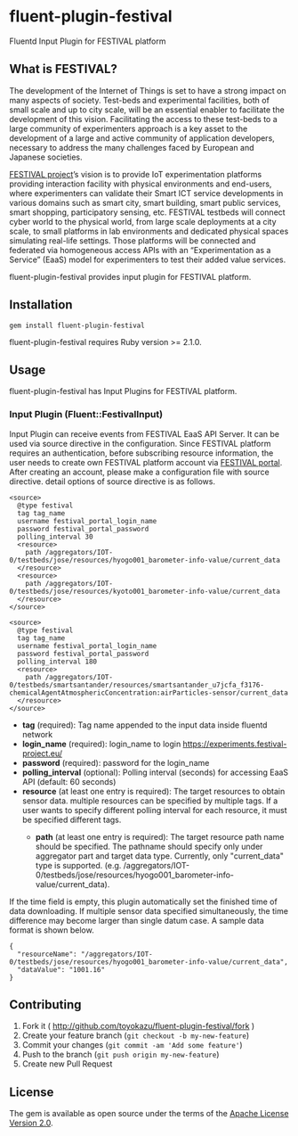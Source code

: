# fluent-plugin-festival
Fluentd Input Plugin for FESTIVAL platform

## What is FESTIVAL?

The development of the Internet of Things is set to have a strong impact on many aspects of society. Test-beds and experimental facilities, both of small scale and up to city scale, will be an essential enabler to facilitate the development of this vision. Facilitating the access to these test-beds to a large community of experimenters approach is a key asset to the development of a large and active community of application developers, necessary to address the many challenges faced by European and Japanese societies.

[FESTIVAL project](http://www.festival-project.eu/)’s vision is to provide IoT experimentation platforms providing interaction facility with physical environments and end-users, where experimenters can validate their Smart ICT service developments in various domains such as smart city, smart building, smart public services, smart shopping, participatory sensing, etc. FESTIVAL testbeds will connect cyber world to the physical world, from large scale deployments at a city scale, to small platforms in lab environments and dedicated physical spaces simulating real-life settings. Those platforms will be connected and federated via homogeneous access APIs with an “Experimentation as a Service” (EaaS) model for experimenters to test their added value services.

fluent-plugin-festival provides input plugin for FESTIVAL platform.


## Installation

```
gem install fluent-plugin-festival
```

fluent-plugin-festival requires Ruby version >= 2.1.0.

## Usage

fluent-plugin-festival has Input Plugins for FESTIVAL platform.


### Input Plugin (Fluent::FestivalInput)

Input Plugin can receive events from FESTIVAL EaaS API Server. It can be used via source directive in the configuration. Since FESTIVAL platform requires an authentication, before subscribing resource information, the user needs to create own FESTIVAL platform account via [FESTIVAL portal](https://experiments.festival-project.eu/). After creating an account, please make a configuration file with source directive. detail options of source directive is as follows.

```
<source>
  @type festival
  tag tag_name
  username festival_portal_login_name
  password festival_portal_password
  polling_interval 30
  <resource>
    path /aggregators/IOT-0/testbeds/jose/resources/hyogo001_barometer-info-value/current_data
  </resource>
  <resource>
    path /aggregators/IOT-0/testbeds/jose/resources/kyoto001_barometer-info-value/current_data
  </resource>
</source>

<source>
  @type festival
  tag tag_name
  username festival_portal_login_name
  password festival_portal_password
  polling_interval 180
  <resource>
    path /aggregators/IOT-0/testbeds/smartsantander/resources/smartsantander_u7jcfa_f3176-chemicalAgentAtmosphericConcentration:airParticles-sensor/current_data
  </resource>
</source>
```

- **tag** (required): Tag name appended to the input data inside fluentd network
- **login_name** (required): login_name to login https://experiments.festival-project.eu/
- **password** (required): password for the login_name
- **polling_interval** (optional): Polling interval (seconds) for accessing EaaS API (default: 60 seconds)
- **resource** (at least one entry is required): The target resources to obtain sensor data. multiple resources can be specified by multiple <resource> tags. If a user wants to specify different polling interval for each resource, it must be specified different <source> tags.
  - **path** (at least one entry is required): The target resource path name should be specified. The pathname should specify only under aggregator part and target data type. Currently, only "current_data" type is supported.
 (e.g. /aggregators/IOT-0/testbeds/jose/resources/hyogo001_barometer-info-value/current_data).

If the time field is empty, this plugin automatically set the finished time of data downloading. If multiple sensor data specified simultaneously, the time difference may become larger than single datum case. A sample data format is shown below.

```
{
  "resourceName": "/aggregators/IOT-0/testbeds/jose/resources/hyogo001_barometer-info-value/current_data",
  "dataValue": "1001.16"
}
```

## Contributing

1. Fork it ( http://github.com/toyokazu/fluent-plugin-festival/fork )
2. Create your feature branch (`git checkout -b my-new-feature`)
3. Commit your changes (`git commit -am 'Add some feature'`)
4. Push to the branch (`git push origin my-new-feature`)
5. Create new Pull Request


## License

The gem is available as open source under the terms of the [Apache License Version 2.0](https://www.apache.org/licenses/LICENSE-2.0).
